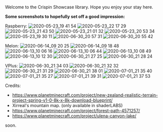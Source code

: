 Welcome to the Crispin Showcase library. Hope you enjoy your stay here.

**Some screenshots to hopefully set off a good impression:**

Raspberry:
![2020-05-23_19 41 54](https://user-images.githubusercontent.com/63942150/82746187-2e532b80-9db7-11ea-94b4-c3c131fb2eea.png)
![2020-05-23_22 17 29](https://user-images.githubusercontent.com/63942150/82862149-23c89b80-9f49-11ea-94a3-918e090ce8ad.png)
![2020-05-23_21 43 50](https://user-images.githubusercontent.com/63942150/82862197-435fc400-9f49-11ea-84f5-8cae93c0c12d.png)
![2020-05-23_21 01 32](https://user-images.githubusercontent.com/63942150/82862582-3abbbd80-9f4a-11ea-8748-53b250c6efc4.png)
![2020-05-23_20 53 34](https://user-images.githubusercontent.com/63942150/82862592-43ac8f00-9f4a-11ea-8b11-5d6d15a01cd4.png)
![2020-05-23_19 30 11](https://user-images.githubusercontent.com/63942150/82862597-45765280-9f4a-11ea-8594-263b35282aba.png)
![2020-06-30_20 57 31](https://user-images.githubusercontent.com/63942150/86135029-7ed74a80-bb14-11ea-8fbb-cfea42e6f2fe.png)
![2020-06-30_20 55 42](https://user-images.githubusercontent.com/63942150/86135072-8bf43980-bb14-11ea-882d-c42aa98a388d.png)

Melon:
![2020-06-14_09 20 25](https://user-images.githubusercontent.com/63942150/84583203-74346a00-ae20-11ea-8c6a-93960b2af4cd.png)
![2020-06-14_09 18 48](https://user-images.githubusercontent.com/63942150/84583228-99c17380-ae20-11ea-97f2-105a3327dd52.png)
![2020-06-13_10 06 16](https://user-images.githubusercontent.com/63942150/84558620-759d5e00-ad5e-11ea-9cdb-d3b92503f067.png)
![2020-06-13_10 06 44](https://user-images.githubusercontent.com/63942150/84558654-ae3d3780-ad5e-11ea-841f-0ac6f453f5b4.png)
![2020-06-13_10 08 49](https://user-images.githubusercontent.com/63942150/84558666-ca40d900-ad5e-11ea-8c1a-65436163d938.png)
![2020-06-13_10 12 30](https://user-images.githubusercontent.com/63942150/84558706-f8261d80-ad5e-11ea-996f-8c1dc4b886c2.png)
![2020-06-30_21 27 25](https://user-images.githubusercontent.com/63942150/86138473-bba54080-bb18-11ea-8e86-0e88252108d4.png)
![2020-06-30_21 28 24](https://user-images.githubusercontent.com/63942150/86138497-c2cc4e80-bb18-11ea-878b-0d26eb22f4ab.png)

VPlus:
![2020-06-30_21 34 03](https://user-images.githubusercontent.com/63942150/86139516-0a9fa580-bb1a-11ea-9c36-649f35ed9dc5.png)
![2020-06-30_21 32 32](https://user-images.githubusercontent.com/63942150/86139535-0ffcf000-bb1a-11ea-9298-20d8fad6f460.png)
![2020-06-30_21 31 29](https://user-images.githubusercontent.com/63942150/86139567-1a1eee80-bb1a-11ea-978b-d514f745729a.png)
![2020-06-30_21 38 01](https://user-images.githubusercontent.com/63942150/86139594-2145fc80-bb1a-11ea-8196-8da16cdc2d99.png)
![2020-07-01_21 35 40](https://user-images.githubusercontent.com/63942150/86257336-9c271a00-bbe3-11ea-91e5-9d6279974b62.png)
![2020-07-01_21 35 27](https://user-images.githubusercontent.com/63942150/86257366-a34e2800-bbe3-11ea-9810-0c3aa2c5ce24.png)
![2020-07-01_21 39 31](https://user-images.githubusercontent.com/63942150/86257398-aba66300-bbe3-11ea-98ae-1aa6b85337a9.png)
![2020-07-01_21 37 53](https://user-images.githubusercontent.com/63942150/86257415-b2cd7100-bbe3-11ea-8c1b-195f4d7c74cb.png)

Credits:

- https://www.planetminecraft.com/project/new-zealand-realistic-terrain-project-spring-v1-0-8k-x-8k-download-blueprint/
- Xirreal's mountain map. (only available in shaderLABS)
- https://www.planetminecraft.com/project/forest-path-4571257/
- https://www.planetminecraft.com/project/ulena-canyon-lake/


soon.
